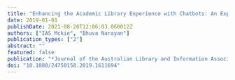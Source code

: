 ```yaml
---
title: "Enhancing the Academic Library Experience with Chatbots: An Exploration of Research and Implications for Practice"
date: 2019-01-01
publishDate: 2021-08-20T12:06:03.060012Z
authors: ["IAS Mckie", "Bhuva Narayan"]
publication_types: ["2"]
abstract: ""
featured: false
publication: "*Journal of the Australian Library and Information Association*"
doi: "10.1080/24750158.2019.1611694"
---
```


